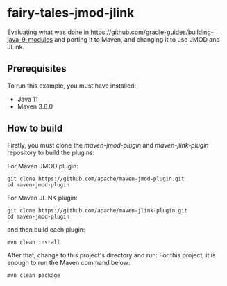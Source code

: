 # fairy-tales-jmod-jlink

Evaluating what was done in https://github.com/gradle-guides/building-java-9-modules and porting it to Maven, and
changing it to use JMOD and JLink.

## Prerequisites

To run this example, you must have installed:

- Java 11
- Maven 3.6.0

## How to build

Firstly, you must clone the *maven-jmod-plugin* and *maven-jlink-plugin* repository to build the plugins:

For Maven JMOD plugin:

```{bash}
git clone https://github.com/apache/maven-jmod-plugin.git
cd maven-jmod-plugin
```

For Maven JLINK plugin:

```{bash}
git clone https://github.com/apache/maven-jlink-plugin.git
cd maven-jmod-plugin
```

and then build each plugin:

```{bash}
mvn clean install
```

After that, change to this project's directory and run:
For this project, it is enough to run the Maven command below:

```{bash}
mvn clean package
```
